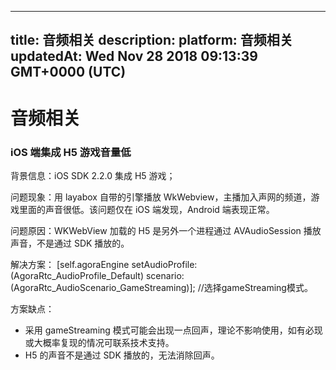 
---
title: 音频相关
description: 
platform: 音频相关
updatedAt: Wed Nov 28 2018 09:13:39 GMT+0000 (UTC)
---
# 音频相关
### iOS 端集成 H5 游戏音量低

背景信息：iOS SDK 2.2.0 集成 H5 游戏；

问题现象：用 layabox 自带的引擎播放 WkWebview，主播加入声网的频道，游戏里面的声音很低。该问题仅在 iOS 端发现，Android 端表现正常。

问题原因：WKWebView 加载的 H5 是另外一个进程通过 AVAudioSession 播放声音，不是通过 SDK 播放的。

解决方案：
[self.agoraEngine setAudioProfile:(AgoraRtc_AudioProfile_Default) scenario:(AgoraRtc_AudioScenario_GameStreaming)];  //选择gameStreaming模式。

方案缺点：

* 采用 gameStreaming 模式可能会出现一点回声，理论不影响使用，如有必现或大概率复现的情况可联系技术支持。
* H5 的声音不是通过 SDK 播放的，无法消除回声。
